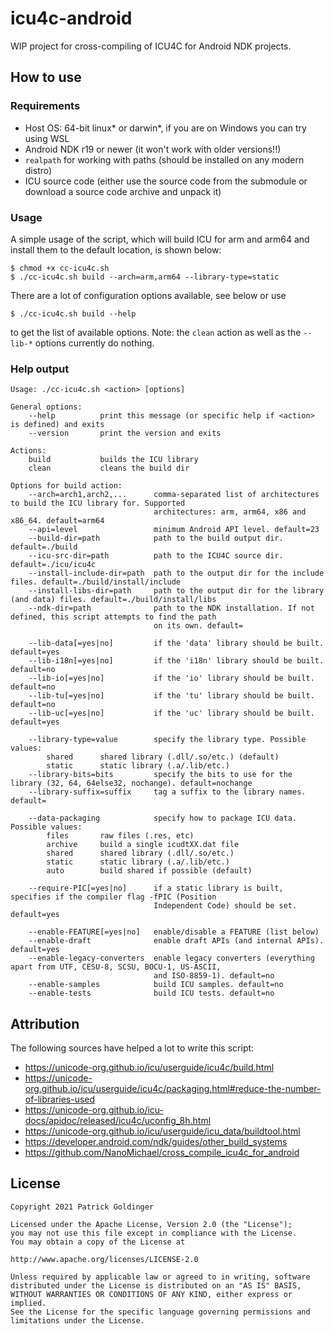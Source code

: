 # icu4c-android

WIP project for cross-compiling of ICU4C for Android NDK projects.

## How to use

### Requirements

- Host OS: 64-bit linux* or darwin*, if you are on Windows you can try
  using WSL
- Android NDK r19 or newer (it won't work with older versions!!)
- `realpath` for working with paths (should be installed on any modern distro)
- ICU source code (either use the source code from the submodule or download
  a source code archive and unpack it)

### Usage

A simple usage of the script, which will build ICU for arm and arm64 and
install them to the default location, is shown below:

```
$ chmod +x cc-icu4c.sh
$ ./cc-icu4c.sh build --arch=arm,arm64 --library-type=static
```

There are a lot of configuration options available, see below or use
```
$ ./cc-icu4c.sh build --help
```
to get the list of available options. Note: the `clean` action as well as the `--lib-*` options currently do nothing.

### Help output

```
Usage: ./cc-icu4c.sh <action> [options]

General options:
    --help          print this message (or specific help if <action> is defined) and exits
    --version       print the version and exits

Actions:
    build           builds the ICU library
    clean           cleans the build dir

Options for build action:
    --arch=arch1,arch2,...      comma-separated list of architectures to build the ICU library for. Supported
                                architectures: arm, arm64, x86 and x86_64. default=arm64
    --api=level                 minimum Android API level. default=23
    --build-dir=path            path to the build output dir. default=./build
    --icu-src-dir=path          path to the ICU4C source dir. default=./icu/icu4c
    --install-include-dir=path  path to the output dir for the include files. default=./build/install/include
    --install-libs-dir=path     path to the output dir for the library (and data) files. default=./build/install/libs
    --ndk-dir=path              path to the NDK installation. If not defined, this script attempts to find the path
                                on its own. default=

    --lib-data[=yes|no]         if the 'data' library should be built. default=yes
    --lib-i18n[=yes|no]         if the 'i18n' library should be built. default=no
    --lib-io[=yes|no]           if the 'io' library should be built. default=no
    --lib-tu[=yes|no]           if the 'tu' library should be built. default=no
    --lib-uc[=yes|no]           if the 'uc' library should be built. default=yes

    --library-type=value        specify the library type. Possible values:
        shared      shared library (.dll/.so/etc.) (default)
        static      static library (.a/.lib/etc.)
    --library-bits=bits         specify the bits to use for the library (32, 64, 64else32, nochange). default=nochange
    --library-suffix=suffix     tag a suffix to the library names. default=

    --data-packaging            specify how to package ICU data. Possible values:
        files       raw files (.res, etc)
        archive     build a single icudtXX.dat file
        shared      shared library (.dll/.so/etc.)
        static      static library (.a/.lib/etc.)
        auto        build shared if possible (default)

    --require-PIC[=yes|no]      if a static library is built, specifies if the compiler flag -fPIC (Position
                                Independent Code) should be set. default=yes

    --enable-FEATURE[=yes|no]   enable/disable a FEATURE (list below)
    --enable-draft              enable draft APIs (and internal APIs). default=yes
    --enable-legacy-converters  enable legacy converters (everything apart from UTF, CESU-8, SCSU, BOCU-1, US-ASCII,
                                and ISO-8859-1). default=no
    --enable-samples            build ICU samples. default=no
    --enable-tests              build ICU tests. default=no
```

## Attribution

The following sources have helped a lot to write this script:
- https://unicode-org.github.io/icu/userguide/icu4c/build.html
- https://unicode-org.github.io/icu/userguide/icu4c/packaging.html#reduce-the-number-of-libraries-used
- https://unicode-org.github.io/icu-docs/apidoc/released/icu4c/uconfig_8h.html
- https://unicode-org.github.io/icu/userguide/icu_data/buildtool.html
- https://developer.android.com/ndk/guides/other_build_systems
- https://github.com/NanoMichael/cross_compile_icu4c_for_android

## License

```
Copyright 2021 Patrick Goldinger

Licensed under the Apache License, Version 2.0 (the "License");
you may not use this file except in compliance with the License.
You may obtain a copy of the License at

http://www.apache.org/licenses/LICENSE-2.0

Unless required by applicable law or agreed to in writing, software
distributed under the License is distributed on an "AS IS" BASIS,
WITHOUT WARRANTIES OR CONDITIONS OF ANY KIND, either express or implied.
See the License for the specific language governing permissions and
limitations under the License.
```
